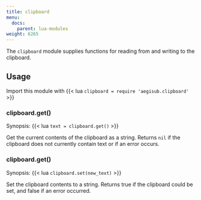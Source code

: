 ```yaml
---
title: clipboard
menu:
  docs:
    parent: lua-modules
weight: 6265
---
```


The `clipboard` module supplies functions for reading from and writing to the clipboard.

## Usage

Import this module with {{< lua `clipboard = require 'aegisub.clipboard'` >}}

### clipboard.get()

Synopsis: {{< lua `text = clipboard.get()` >}}

Get the current contents of the clipboard as a string.
Returns `nil` if the clipboard does not currently contain text or if an error occurs.

### clipboard.get()

Synopsis: {{< lua `clipboard.set(new_text)` >}}

Set the clipboard contents to a string.
Returns true if the clipboard could be set, and false if an error occurred.
